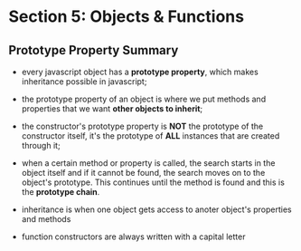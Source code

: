 

Section 5: Objects & Functions
====================

## Prototype Property Summary
* every javascript object has a **prototype property**, which makes inheritance possible in javascript; 
* the prototype property of an object is where we put methods and properties that we want **other objects to inherit**;
* the constructor's prototype property is **NOT** the prototype of the constructor itself, it's the prototype of **ALL** instances that are created through it;
* when a certain method or property is called, the search starts in the object itself and if it cannot be found, the search moves on to the object's prototype. This continues until the method is found and this is the **prototype chain**.


* inheritance is when one object gets access to anoter object's properties and methods
* function constructors are always written with a capital letter